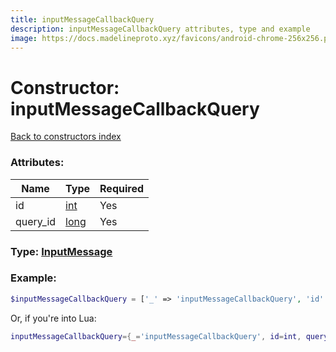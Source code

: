 ```yaml
---
title: inputMessageCallbackQuery
description: inputMessageCallbackQuery attributes, type and example
image: https://docs.madelineproto.xyz/favicons/android-chrome-256x256.png
---
```

# Constructor: inputMessageCallbackQuery  
[Back to constructors index](index.md)



### Attributes:

| Name     |    Type       | Required |
|----------|---------------|----------|
|id|[int](../types/int.md) | Yes|
|query\_id|[long](../types/long.md) | Yes|



### Type: [InputMessage](../types/InputMessage.md)


### Example:

```php
$inputMessageCallbackQuery = ['_' => 'inputMessageCallbackQuery', 'id' => int, 'query_id' => long];
```  


Or, if you're into Lua:

```lua
inputMessageCallbackQuery={_='inputMessageCallbackQuery', id=int, query_id=long}

```


